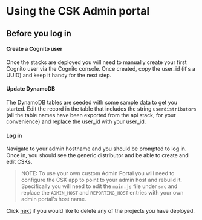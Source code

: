 
# Using the CSK Admin portal
 


## Before you log in

#### Create a Cognito user

Once the stacks are deployed you will need to manually create 
your first Cognito user via the Cognito console. Once created, copy the user_id (it's a UUID) and keep it handy for the next step.

#### Update DynamoDB

The DynamoDB tables are seeded with some sample data to get you started. Edit the record in the table that includes the string `userdistributors` (all the table names have been exported from the api stack, for your convenience) and replace the user_id with your user_id.

#### Log in

Navigate to your admin hostname and you should be prompted to log in. Once in, you should see the generic distributor and be able to create and edit CSKs.

>NOTE: To use your own custom Admin Portal you will need to configure the CSK app to point to your admin host and rebuild it. Specifically you will need to edit the `main.js` file under `src` and replace the `ADMIN_HOST` and `REPORTING_HOST` entries with your own admin portal's host name.

Click <a href="../clean-up/index.en.md">next</a> if you would like to delete any of the projects you have deployed.